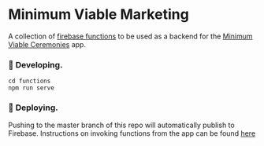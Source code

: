# Minimum Viable Marketing

A collection of [firebase functions](https://firebase.google.com/docs/functions) to be used as a backend for the [Minimum Viable Ceremonies](https://github.com/minimum-viable-ceremonies/app) app.

###  🔧 **Developing.**

```shell
cd functions
npm run serve
```

### 💫 **Deploying.**

Pushing to the master branch of this repo will automatically publish to Firebase. Instructions on invoking functions from the app can be found [here](https://firebase.google.com/docs/functions/callable)
